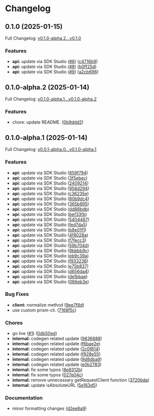 # Changelog

## 0.1.0 (2025-01-15)

Full Changelog: [v0.1.0-alpha.2...v0.1.0](https://github.com/ContextualAI/contextual-client-node/compare/v0.1.0-alpha.2...v0.1.0)

### Features

* **api:** update via SDK Studio ([#6](https://github.com/ContextualAI/contextual-client-node/issues/6)) ([c4716b9](https://github.com/ContextualAI/contextual-client-node/commit/c4716b9941567e8194e7a423d3964bb10f9b0eb8))
* **api:** update via SDK Studio ([#8](https://github.com/ContextualAI/contextual-client-node/issues/8)) ([b0ff25d](https://github.com/ContextualAI/contextual-client-node/commit/b0ff25db12010d4b6e2b8adf1dc08b2c03041499))
* **api:** update via SDK Studio ([#9](https://github.com/ContextualAI/contextual-client-node/issues/9)) ([a2cb696](https://github.com/ContextualAI/contextual-client-node/commit/a2cb696735d01fe00508f2d6d5dfd40d30bebb9f))

## 0.1.0-alpha.2 (2025-01-14)

Full Changelog: [v0.1.0-alpha.1...v0.1.0-alpha.2](https://github.com/ContextualAI/contextual-client-node/compare/v0.1.0-alpha.1...v0.1.0-alpha.2)

### Features

* chore: update README. ([0b9ddd2](https://github.com/ContextualAI/contextual-client-node/commit/0b9ddd2eaf0ca3e0aad489131c5a803c64d922b8))

## 0.1.0-alpha.1 (2025-01-14)

Full Changelog: [v0.0.1-alpha.0...v0.1.0-alpha.1](https://github.com/ContextualAI/contextual-client-node/compare/v0.0.1-alpha.0...v0.1.0-alpha.1)

### Features

* **api:** update via SDK Studio ([859f794](https://github.com/ContextualAI/contextual-client-node/commit/859f794e36d64d296e1d9b09b3c7aea256767c88))
* **api:** update via SDK Studio ([3f5ebec](https://github.com/ContextualAI/contextual-client-node/commit/3f5ebec7eae1555a24b32c6e4d158a9efaf42b7b))
* **api:** update via SDK Studio ([2409214](https://github.com/ContextualAI/contextual-client-node/commit/2409214d5e93518ac45f8a484dbeab86c16e0b4f))
* **api:** update via SDK Studio ([958d294](https://github.com/ContextualAI/contextual-client-node/commit/958d2945e04eb69c0a8037fc88d419ae132df6db))
* **api:** update via SDK Studio ([c36235e](https://github.com/ContextualAI/contextual-client-node/commit/c36235ef4644e9db0acccd3f304af1643462d120))
* **api:** update via SDK Studio ([80b9dc4](https://github.com/ContextualAI/contextual-client-node/commit/80b9dc4d85c75b9530289df88f52e38ccb8f5d5f))
* **api:** update via SDK Studio ([365b895](https://github.com/ContextualAI/contextual-client-node/commit/365b895b298e35a0a6f5d41552057607db717abb))
* **api:** update via SDK Studio ([dd86bdb](https://github.com/ContextualAI/contextual-client-node/commit/dd86bdbecece24432c3b3ba5429f1b37f3271e0c))
* **api:** update via SDK Studio ([bef33fb](https://github.com/ContextualAI/contextual-client-node/commit/bef33fb5d5c12dfe0b3fc5801ef45a288677ff43))
* **api:** update via SDK Studio ([5404487](https://github.com/ContextualAI/contextual-client-node/commit/540448724aea0dda87f782ab94a9cb514e0d392c))
* **api:** update via SDK Studio ([fed7da5](https://github.com/ContextualAI/contextual-client-node/commit/fed7da5f422ee85b0cb5b06b5e037bf9f7d72888))
* **api:** update via SDK Studio ([b9e01f1](https://github.com/ContextualAI/contextual-client-node/commit/b9e01f10cb936b7929acb4c1d8fd61de64e05da1))
* **api:** update via SDK Studio ([4f8028a](https://github.com/ContextualAI/contextual-client-node/commit/4f8028ad0931a4d1004a25434378493efacbe1ec))
* **api:** update via SDK Studio ([f7fecc3](https://github.com/ContextualAI/contextual-client-node/commit/f7fecc3b1aa85173d1a6c940243d6a4a93137b21))
* **api:** update via SDK Studio ([59b704d](https://github.com/ContextualAI/contextual-client-node/commit/59b704d41b786e7a19251cb4df01da725123302e))
* **api:** update via SDK Studio ([9bbbb9c](https://github.com/ContextualAI/contextual-client-node/commit/9bbbb9ca39a31fd95cebd558a5472622782eef1f))
* **api:** update via SDK Studio ([eb9c39a](https://github.com/ContextualAI/contextual-client-node/commit/eb9c39a298852d1dc35f7f98d72649e3744727a1))
* **api:** update via SDK Studio ([f933236](https://github.com/ContextualAI/contextual-client-node/commit/f93323683d9bb0ea1ed06fe277d3dd3edc4da67b))
* **api:** update via SDK Studio ([e75b837](https://github.com/ContextualAI/contextual-client-node/commit/e75b837365efa9356248d66fac81fcb3c98a3fa8))
* **api:** update via SDK Studio ([d656da4](https://github.com/ContextualAI/contextual-client-node/commit/d656da4210576812e4cc3f934f4fde171ae81ef7))
* **api:** update via SDK Studio ([de1bbae](https://github.com/ContextualAI/contextual-client-node/commit/de1bbaefdca63dc8586fb80ed72d7746476f7edd))
* **api:** update via SDK Studio ([066eb3e](https://github.com/ContextualAI/contextual-client-node/commit/066eb3e456d893aa739054ffc07e439167b35a17))


### Bug Fixes

* **client:** normalize method ([9ee7f8d](https://github.com/ContextualAI/contextual-client-node/commit/9ee7f8d4728115e50762a34dd8ab788bbc3069c6))
* use custom prism-cli. ([7168f5c](https://github.com/ContextualAI/contextual-client-node/commit/7168f5cc9234b82eb1825e3e88a9e3e55f3d176e))


### Chores

* go live ([#1](https://github.com/ContextualAI/contextual-client-node/issues/1)) ([0db50ed](https://github.com/ContextualAI/contextual-client-node/commit/0db50edf4c393e6b5554f8b121358833dc5cb5d9))
* **internal:** codegen related update ([9836888](https://github.com/ContextualAI/contextual-client-node/commit/983688845cf42d4e7674e2139303f4a91018e1d9))
* **internal:** codegen related update ([f6bae2e](https://github.com/ContextualAI/contextual-client-node/commit/f6bae2e33ffb7ba15bf46303cc4511759752e9b4))
* **internal:** codegen related update ([2c0f814](https://github.com/ContextualAI/contextual-client-node/commit/2c0f81417876c05b0f0774a654f530591669752e))
* **internal:** codegen related update ([f928e55](https://github.com/ContextualAI/contextual-client-node/commit/f928e558cda65c37cf7c63b27bb8b23ba3857e92))
* **internal:** codegen related update ([9d8dba9](https://github.com/ContextualAI/contextual-client-node/commit/9d8dba9824b671065d7cc94593e0d3a47126eeac))
* **internal:** codegen related update ([e0b2783](https://github.com/ContextualAI/contextual-client-node/commit/e0b278360b1bd70635cfc420b00767837f30a97b))
* **internal:** fix some typos ([8e8312b](https://github.com/ContextualAI/contextual-client-node/commit/8e8312bb18da1f049b278e7e8212a2a5ed3e6305))
* **internal:** fix some typos ([027e04c](https://github.com/ContextualAI/contextual-client-node/commit/027e04cd90f35ba523d96532bc7aef3d8b74863d))
* **internal:** remove unnecessary getRequestClient function ([3720bda](https://github.com/ContextualAI/contextual-client-node/commit/3720bda521763d0081f0adc38e144d5258cd06c2))
* **internal:** update isAbsoluteURL ([5e163d5](https://github.com/ContextualAI/contextual-client-node/commit/5e163d5970661a1fb73973e78b2b19efe189c33b))


### Documentation

* minor formatting changes ([d2ee8a9](https://github.com/ContextualAI/contextual-client-node/commit/d2ee8a969af712d4c78dbe0de80b7d57579c7513))

